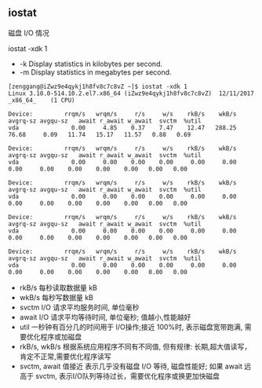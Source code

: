 ## iostat

磁盘 I/O 情况

iostat -xdk 1

 - -k     Display statistics in kilobytes per second.
 - -m     Display statistics in megabytes per second.
       

```
[zenggang@iZwz9e4qykj1h8fv8c7c8vZ ~]$ iostat -xdk 1
Linux 3.10.0-514.10.2.el7.x86_64 (iZwz9e4qykj1h8fv8c7c8vZ) 	12/11/2017 	_x86_64_	(1 CPU)

Device:         rrqm/s   wrqm/s     r/s     w/s    rkB/s    wkB/s avgrq-sz avgqu-sz   await r_await w_await  svctm  %util
vda               0.00     4.85    0.37    7.47    12.47   288.25    76.68     0.09   11.74   15.17   11.57   0.88   0.69

Device:         rrqm/s   wrqm/s     r/s     w/s    rkB/s    wkB/s avgrq-sz avgqu-sz   await r_await w_await  svctm  %util
vda               0.00     0.00    0.00    0.00     0.00     0.00     0.00     0.00    0.00    0.00    0.00   0.00   0.00

Device:         rrqm/s   wrqm/s     r/s     w/s    rkB/s    wkB/s avgrq-sz avgqu-sz   await r_await w_await  svctm  %util
vda               0.00     0.00    0.00    0.00     0.00     0.00     0.00     0.00    0.00    0.00    0.00   0.00   0.00

Device:         rrqm/s   wrqm/s     r/s     w/s    rkB/s    wkB/s avgrq-sz avgqu-sz   await r_await w_await  svctm  %util
vda               0.00     0.00    0.00    0.00     0.00     0.00     0.00     0.00    0.00    0.00    0.00   0.00   0.00

Device:         rrqm/s   wrqm/s     r/s     w/s    rkB/s    wkB/s avgrq-sz avgqu-sz   await r_await w_await  svctm  %util
vda               0.00     0.00    0.00    0.00     0.00     0.00     0.00     0.00    0.00    0.00    0.00   0.00   0.00

```

- rkB/s 每秒读取数据量 kB
- wkB/s 每秒写数据量 kB
- svctm I/O 请求平均服务时间, 单位毫秒
- await I/O 请求平均等待时间, 单位毫秒; 值越小,性能越好
- util 一秒钟有百分几的时间用于 I/O操作;接近 100%时, 表示磁盘宽带跑满, 需要优化程序或加磁盘
- rkB/s, wkB/s 根据系统应用程序不同有不同值, 但有规律: 长期,超大值读写，肯定不正常,需要优化程序读写
- svctm, await 值接近 表示几乎没有磁盘 I/O 等待, 磁盘性能好; 如果 await 远高于 svctm, 表示I/O队列等待过长，需要优化程序或换更加快磁盘